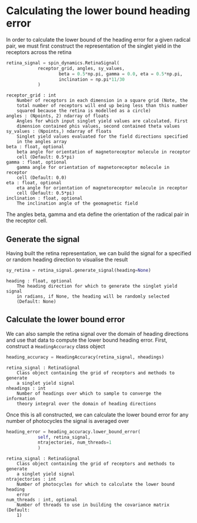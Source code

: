 # Calculating the lower bound heading error
In order to calculate the lower bound of the heading error for a given radical pair, we must first construct the representation of the singlet yield in the receptors across the retina
```python
retina_signal = spin_dynamics.RetinaSignal(
			receptor_grid, angles, sy_values,
	                beta = 0.5*np.pi, gamma = 0.0, eta = 0.5*np.pi,
           	        inclination = np.pi*11/30
			)
```
```
receptor_grid : int
    Number of receptors in each dimension in a square grid (Note, the
    total number of receptors will end up being less than this number
    squared because the retina is modelled as a circle)
angles : (Npoints, 2) ndarray of floats
    Angles for which input singlet yield values are calculated. First
    dimension contained phis values, second contained theta values
sy_values : (Npoints,) ndarray of floats
    Singlet yield values evaluated for the field directions specified
    in the angles array
beta : float, optional
    beta angle for orientation of magnetoreceptor molecule in receptor
    cell (Default: 0.5*pi)
gamma : float, optional
    gamma angle for orientation of magnetoreceptor molecule in receptor
    cell (Default: 0.0)
eta : float, optional
    eta angle for orientation of magnetoreceptor molecule in receptor
    cell (Default: 0.5*pi)
inclination : float, optional
    The inclination angle of the geomagnetic field
```
The angles beta, gamma and eta define the orientation of the radical pair in the receptor cell.

## Generate the signal
Having built the retina representation, we can build the signal for a specified or random heading direction to visualise the result
```python
sy_retina = retina_signal.generate_signal(heading=None)
```
```
heading : float, optional
    The heading direction for which to generate the singlet yield signal
    in radians, if None, the heading will be randomly selected 
    (Default: None)
```

## Calculate the lower bound error
We can also sample the retina signal over the domain of heading directions and use that data to compute the lower bound heading error. First, construct a `HeadingAccuracy` class object
```python
heading_accuracy = HeadingAccuracy(retina_signal, nheadings)
```
```
retina_signal : RetinaSignal
    Class object containing the grid of receptors and methods to generate
    a singlet yield signal
nheadings : int
    Number of headings over which to sample to converge the information
    theory integral over the domain of heading directions
```
Once this is all constructed, we can calculate the lower bound error for any number of photocycles the signal is averaged over
```python
heading_error = heading_accuracy.lower_bound_error(
			self, retina_signal,
			ntrajectories, num_threads=1
			)
```
```
retina_signal : RetinaSignal
    Class object containing the grid of receptors and methods to generate
    a singlet yield signal
ntrajectories : int
    Number of photocycles for which to calculate the lower bound heading
    error
num_threads : int, optional
    Number of threads to use in building the covariance matrix (Default:
    1)
```
